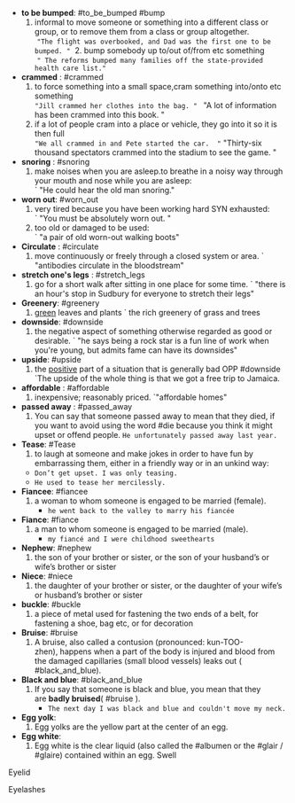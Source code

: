 - **to be bumped**: #to_be_bumped #bump
	1. informal to move someone or something into a different class or group, or to remove them from a class or group altogether.  
		 `"The flight was overbooked, and Dad was the first one to be bumped. "`
	 2. bump somebody up to/out of/from etc something  
		 `" The reforms bumped many families off the state-provided health care list."`
- **crammed** :  #crammed
	1. to force something into a small space,cram something into/onto etc something  
		` "Jill crammed her clothes into the bag. " 
		` "A lot of information has been crammed into this book.  "
	2. if a lot of people cram into a place or vehicle, they go into it so it is then full  
		` "We all crammed in and Pete started the car.  "
		` "Thirty-six thousand spectators crammed into the stadium to see the game.  "
- **snoring** :  #snoring
	1. make noises when you are asleep.to breathe in a noisy way through your mouth and nose while you are asleep:  
		` "He could hear the old man snoring."
- **worn out**: #worn_out
	1. very tired because you have been working hard SYN exhausted:  
		` "You must be absolutely worn out. " 
	2. too old or damaged to be used:  
		` "a pair of old worn-out walking boots"
- **Circulate** :  #circulate
	1. move continuously or freely through a closed system or area.
		` "antibodies circulate in the bloodstream"
- **stretch one's legs** : #stretch_legs
	1. go for a short walk after sitting in one place for some time.
	` "there is an hour's stop in Sudbury for everyone to stretch their legs"
- **Greenery**: #greenery
	1. [green](https://www.ldoceonline.com/dictionary/green "green") leaves and plants
		` the rich greenery of grass and trees
- **downside**: #downside
	1. the negative aspect of something otherwise regarded as good or desirable.
		` "he says being a rock star is a fun line of work when you're young, but admits fame can have its downsides"
- **upside**: #upside
	1. the [positive](https://www.ldoceonline.com/dictionary/positive "positive") part of a situation that is generally bad OPP #downside 
		`The upside of the whole thing is that we got a free trip to Jamaica.
- **affordable** : #affordable
	1. inexpensive; reasonably priced.
        `"affordable homes"
- **passed away** : #passed_away 
	1. You can say that someone passed away to mean that they died, if you want to avoid using the word #die because you think it might upset or offend people.
		`He unfortunately passed away last year.`
- **Tease**: #Tease 
	1. to laugh at someone and make jokes in order to have fun by embarrassing them, either in a friendly way or in an unkind way: 
	- `Don’t get upset. I was only teasing.`
	- `He used to tease her mercilessly.`
- **Fiancee**: #fiancee
	1. a woman to whom someone is engaged to be married (female).
		- `he went back to the valley to marry his fiancée`
- **Fiance**: #fiance
	1. a man to whom someone is engaged to be married (male).
		- `my fiancé and I were childhood sweethearts`
- **Nephew**: #nephew
	1. the son of your brother or sister, or the son of your husband’s or wife’s brother or sister
- **Niece**: #niece
	1. the daughter of your brother or sister, or the daughter of your wife’s or husband’s brother or sister
- **buckle**: #buckle
	1. a piece of metal used for fastening the two ends of a belt, for fastening a shoe, bag etc, or for decoration
- **Bruise**: #bruise
	1. A bruise, also called a contusion (pronounced: kun-TOO-zhen), happens when a part of the body is injured and blood from the damaged capillaries (small blood vessels) leaks out ( #black_and_blue). 
- **Black and blue**: #black_and_blue
	1. If you say that someone is black and blue, you mean that they are **badly bruised**( #bruise ). 
		- `The next day I was black and blue and couldn't move my neck.`
- **Egg yolk**:
	1. Egg yolks are the yellow part at the center of an egg.
- **Egg white**:
	1. Egg white is the clear liquid (also called the #albumen or the #glair / #glaire) contained within an egg.
Swell

Eyelid

Eyelashes